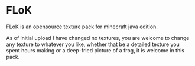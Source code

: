 # FLoK
FLoK is an opensource texture pack for minecraft java edition.

As of initial upload I have changed no textures, you are welcome to change any texture to whatever you like, whether that be a detailed texture you spent hours making or a deep-fried picture of a frog, it is welcome in this pack. 
